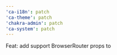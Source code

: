 ```yaml
---
'ca-i18n': patch
'ca-theme': patch
'chakra-admin': patch
'ca-system': patch
---
```


Feat: add support BrowserRouter props to <Admin />

